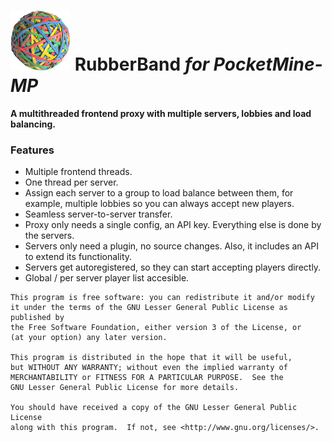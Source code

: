 # ![](icon.png) RubberBand _for PocketMine-MP_

__A multithreaded frontend proxy with multiple servers, lobbies and load balancing.__


### Features

* Multiple frontend threads.
* One thread per server.
* Assign each server to a group to load balance between them, for example, multiple lobbies so you can always accept new players.
* Seamless server-to-server transfer.
* Proxy only needs a single config, an API key. Everything else is done by the servers.
* Servers only need a plugin, no source changes. Also, it includes an API to extend its functionality.
* Servers get autoregistered, so they can start accepting players directly.
* Global / per server player list accesible.


```
This program is free software: you can redistribute it and/or modify
it under the terms of the GNU Lesser General Public License as published by
the Free Software Foundation, either version 3 of the License, or
(at your option) any later version.

This program is distributed in the hope that it will be useful,
but WITHOUT ANY WARRANTY; without even the implied warranty of
MERCHANTABILITY or FITNESS FOR A PARTICULAR PURPOSE.  See the
GNU Lesser General Public License for more details.

You should have received a copy of the GNU Lesser General Public License
along with this program.  If not, see <http://www.gnu.org/licenses/>.
```	